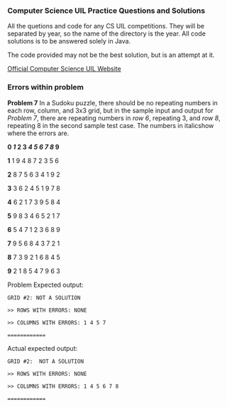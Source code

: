### **Computer Science UIL Practice Questions and Solutions**

All the quetions and code for any CS UIL competitions. They will be separated by year, so the name of the directory is the year. All code solutions is to be answered solely in Java.

The code provided may not be the best solution, but is an attempt at it.

[Official Computer Science UIL Website](https://www.uiltexas.org/academics/stem/computer-science)

### **Errors within problem**

**Problem 7**
In a Sudoku puzzle, there should be no repeating numbers in each row, column, and 3x3 grid, but in the sample input and output for *Problem 7*, there are repeating numbers in *row 6*, repeating 3, and *row 8*, repeating 8 in the second sample test case. The numbers in italicshow where the errors are.


**0 *1* 2 3 *4* *5* *6* *7* *8* 9**

**1** 1 9 4 8 7 2 3 5 6

**2** 8 7 5 6 3 4 1 9 2

**3** 3 6 2 4 5 1 9 7 8

**4** 6 2 1 7 3 9 5 8 4

**5** 9 8 3 4 6 5 2 1 7

**6** 5 4 7 1 2 3 6 8 9

**7** 9 5 6 8 4 3 7 2 1

**8** 7 3 9 2 1 6 8 4 5

**9** 2 1 8 5 4 7 9 6 3

Problem Expected output:

`GRID #2: NOT A SOLUTION`

`>> ROWS WITH ERRORS: NONE `

`>> COLUMNS WITH ERRORS: 1 4 5 7 `

`============`

Actual expected output:

`GRID #2:  NOT A SOLUTION`

`>> ROWS WITH ERRORS: NONE`

`>> COLUMNS WITH ERRORS: 1 4 5 6 7 8`

`============`

